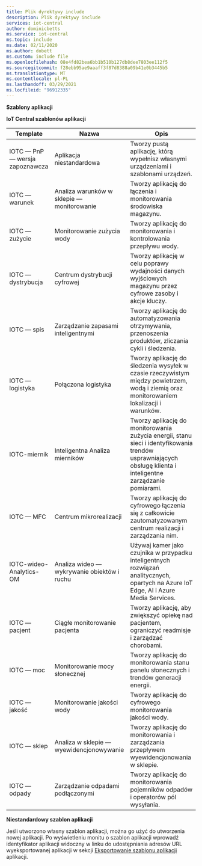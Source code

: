 ```yaml
---
title: Plik dyrektywy include
description: Plik dyrektywy include
services: iot-central
author: dominicbetts
ms.service: iot-central
ms.topic: include
ms.date: 02/11/2020
ms.author: dobett
ms.custom: include file
ms.openlocfilehash: 08e4fd82bea6bb1b510b127db8dee7803ee112f5
ms.sourcegitcommit: f28ebb95ae9aaaff3f87d8388a09b41e0b3445b5
ms.translationtype: MT
ms.contentlocale: pl-PL
ms.lasthandoff: 03/29/2021
ms.locfileid: "96912335"
---
```

**Szablony aplikacji**

**IoT Central szablonów aplikacji**

| Template                 | Nazwa        | Opis |
| ------------------------ | ----------- | ----------- |
| IOTC — PnP — wersja zapoznawcza         | Aplikacja niestandardowa | Tworzy pustą aplikację, którą wypełnisz własnymi urządzeniami i szablonami urządzeń. |
| IOTC — warunek           | Analiza warunków w sklepie — monitorowanie | Tworzy aplikację do łączenia i monitorowania środowiska magazynu. |
| IOTC — zużycie         | Monitorowanie zużycia wody | Tworzy aplikację do monitorowania i kontrolowania przepływu wody. |
| IOTC — dystrybucja        | Centrum dystrybucji cyfrowej | Tworzy aplikację w celu poprawy wydajności danych wyjściowych magazynu przez cyfrowe zasoby i akcje kluczy. |
| IOTC — spis           | Zarządzanie zapasami inteligentnymi | Tworzy aplikację do automatyzowania otrzymywania, przenoszenia produktów, zliczania cykli i śledzenia. |
| IOTC — logistyka           | Połączona logistyka | Tworzy aplikację do śledzenia wysyłek w czasie rzeczywistym między powietrzem, wodą i ziemią oraz monitorowaniem lokalizacji i warunków. |
| IOTC-miernik               | Inteligentna Analiza mierników | Tworzy aplikację do monitorowania zużycia energii, stanu sieci i identyfikowania trendów usprawniających obsługę klienta i inteligentne zarządzanie pomiarami.  |
| IOTC — MFC                 | Centrum mikrorealizacji | Tworzy aplikację do cyfrowego łączenia się z całkowicie zautomatyzowanym centrum realizacji i zarządzania nim. |
| IOTC-wideo-Analytics-OM  | Analiza wideo — wykrywanie obiektów i ruchu | Używaj kamer jako czujnika w przypadku inteligentnych rozwiązań analitycznych, opartych na Azure IoT Edge, AI i Azure Media Services. |
| IOTC — pacjent             | Ciągłe monitorowanie pacjenta | Tworzy aplikację, aby zwiększyć opiekę nad pacjentem, ograniczyć readmisje i zarządzać chorobami. |
| IOTC — moc               | Monitorowanie mocy słonecznej | Tworzy aplikację do monitorowania stanu panelu słonecznych i trendów generacji energii. |
| IOTC — jakość             | Monitorowanie jakości wody | Tworzy aplikację do cyfrowego monitorowania jakości wody. |
| IOTC — sklep               | Analiza w sklepie — wyewidencjonowywanie | Tworzy aplikację do monitorowania i zarządzania przepływem wyewidencjonowania w sklepie. |
| IOTC — odpady               | Zarządzanie odpadami podłączonymi | Tworzy aplikację do monitorowania pojemników odpadów i operatorów pól wysyłania. |

**Niestandardowy szablon aplikacji**

Jeśli utworzono własny szablon aplikacji, można go użyć do utworzenia nowej aplikacji. Po wyświetleniu monitu o szablon aplikacji wprowadź identyfikator aplikacji widoczny w linku do udostępniania adresów URL wyeksportowanej aplikacji w sekcji [Eksportowanie szablonu aplikacji](../articles/iot-central/core/howto-use-app-templates.md#create-an-application-template) aplikacji. 

